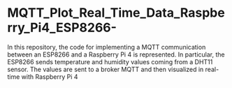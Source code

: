 # MQTT_Plot_Real_Time_Data_Raspberry_Pi4_ESP8266-
In this repository, the code for implementing a MQTT communication between an ESP8266 and a Raspberry Pi 4 is represented. In particular, the ESP8266 sends temperature and humidity values coming from a DHT11 sensor. The values are sent to a broker MQTT and then visualized in real-time with Raspberry Pi 4 
